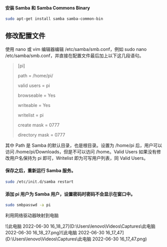 #### 安装 Samba 和 Samba Commons Binary

```bash
sudo apt-get install samba samba-common-bin
```

## 修改配置文件

使用 nano 或 vim 编辑器编辑 /etc/samba/smb.conf，例如 sudo nano /etc/samba/smb.conf，并直接在配置文件最后加上以下这几段语句。

> [pi]
>
>   path = /home/pi/
>
>   valid users = pi
>
>   browseable = Yes
>
>   writeable = Yes
>
>   writelist = pi
>
>   create mask = 0777
>
>   directory mask = 0777

其中 Path 是 Samba 的默认目录，也是根目录。设置为 /home/pi 后，用户可以访问 /home/pi/Downloads，但是不可以访问 /home。Valid Users 如果没有修改用户名保持为 pi 即可，Writelist 即为可写用户列表，同 Valid Users。

#### 保存之后，重新运行 Samba 服务。

```bash
sudo /etc/init.d/samba restart
```

#### 添加 pi 用户为 Samba 用户，设置密码时密码不会显示在窗口中。

```bash
sudo smbpasswd -a pi
```

利用网络驱动器映射到电脑

![此电脑 2022-06-30 16_18_27](D:\Users\lenovo\Videos\Captures\此电脑 2022-06-30 16_18_27.png)![此电脑 2022-06-30 16_17_47](D:\Users\lenovo\Videos\Captures\此电脑 2022-06-30 16_17_47.png)
